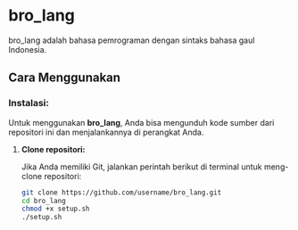 # bro_lang

bro_lang adalah bahasa pemrograman dengan sintaks bahasa gaul Indonesia.

## Cara Menggunakan

### Instalasi:
Untuk menggunakan **bro_lang**, Anda bisa mengunduh kode sumber dari repositori ini dan menjalankannya di perangkat Anda.

1. **Clone repositori:**
   
   Jika Anda memiliki Git, jalankan perintah berikut di terminal untuk meng-clone repositori:

   ```bash
   git clone https://github.com/username/bro_lang.git
   cd bro_lang
   chmod +x setup.sh
   ./setup.sh
